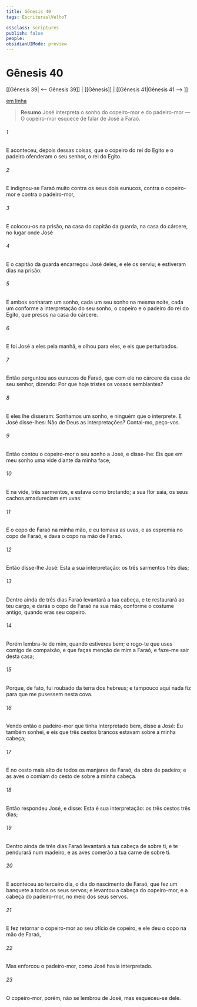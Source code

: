 ```yaml
---
title: Gênesis 40
tags: Escrituras\VelhoT

cssclass: scriptures
publish: false
people:
obsidianUIMode: preview
---
```


# Gênesis 40
[[Gênesis 39| <-- Gênesis 39]] | [[Gênesis]] | [[Gênesis 41|Gênesis 41 --> ]]

[em linha](https://churchofjesuschrist.org/study/scriptures/ot/gen/40?lang=por)

> __Resumo__
José interpreta o sonho do copeiro-mor e do padeiro-mor — O copeiro-mor esquece de falar de José a Faraó.

###### 1 
E aconteceu, depois dessas coisas, que o copeiro do rei do Egito e o padeiro ofenderam o seu senhor, o rei do Egito.

###### 2 
E indignou-se Faraó muito contra os seus dois eunucos, contra o copeiro-mor e contra o padeiro-mor,

###### 3 
E colocou-os na prisão, na casa do capitão da guarda, na casa do cárcere, no lugar onde José 

###### 4 
E o capitão da guarda encarregou José deles, e ele os serviu; e estiveram  dias na prisão.

###### 5 
E ambos sonharam um sonho, cada um seu sonho na mesma noite, cada um conforme a interpretação do seu sonho, o copeiro e o padeiro do rei do Egito, que  presos na casa do cárcere.

###### 6 
E foi José a eles pela manhã, e olhou para eles, e eis que  perturbados.

###### 7 
Então perguntou aos eunucos de Faraó, que com ele  no cárcere da casa de seu senhor, dizendo: Por que  hoje tristes os vossos semblantes?

###### 8 
E eles lhe disseram: Sonhamos um sonho, e ninguém  que o interprete. E José disse-lhes: Não  de Deus as interpretações? Contai-mo, peço-vos.

###### 9 
Então contou o copeiro-mor o seu sonho a José, e disse-lhe: Eis que em meu sonho  uma vide diante da minha face,

###### 10 
E na vide, três sarmentos, e estava como brotando; a sua flor saía, os seus cachos amadureciam em uvas:

###### 11 
E o copo de Faraó  na minha mão, e eu tomava as uvas, e as espremia no copo de Faraó, e dava o copo na mão de Faraó.

###### 12 
Então disse-lhe José: Esta  a sua interpretação: os três sarmentos  três dias;

###### 13 
Dentro ainda de três dias Faraó levantará a tua cabeça, e te restaurará ao teu cargo, e darás o copo de Faraó na sua mão, conforme o costume antigo, quando eras seu copeiro.

###### 14 
Porém lembra-te de mim, quando estiveres bem; e rogo-te que uses comigo de compaixão, e que faças menção de mim a Faraó, e faze-me sair desta casa;

###### 15 
Porque, de fato, fui roubado da terra dos hebreus; e tampouco aqui nada fiz para que me pusessem nesta cova.

###### 16 
Vendo então o padeiro-mor que tinha interpretado bem, disse a José: Eu também sonhei, e eis que três cestos brancos estavam sobre a minha cabeça;

###### 17 
E no cesto mais alto  de todos os manjares de Faraó, da obra de padeiro; e as aves o comiam do cesto de sobre a minha cabeça.

###### 18 
Então respondeu José, e disse: Esta é  sua interpretação: os três cestos  três dias;

###### 19 
Dentro ainda de três dias Faraó levantará a tua cabeça de sobre ti, e te pendurará num madeiro, e as aves comerão a tua carne de sobre ti.

###### 20 
E aconteceu ao terceiro dia, o dia do nascimento de Faraó, que fez um banquete a todos os seus servos; e levantou a cabeça do copeiro-mor, e a cabeça do padeiro-mor, no meio dos seus servos.

###### 21 
E fez retornar o copeiro-mor ao seu ofício de copeiro, e ele deu o copo na mão de Faraó,

###### 22 
Mas enforcou o padeiro-mor, como José havia interpretado.

###### 23 
O copeiro-mor, porém, não se lembrou de José, mas esqueceu-se dele.

